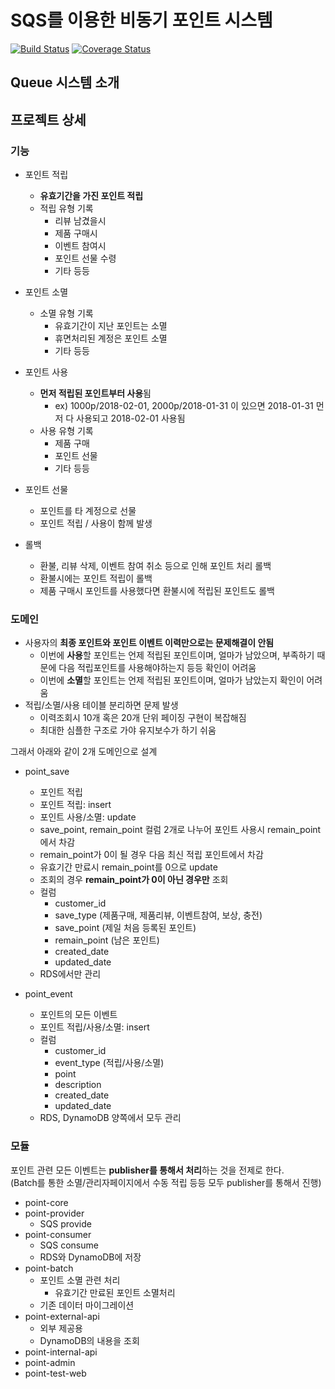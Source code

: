 # SQS를 이용한 비동기 포인트 시스템

[![Build Status](https://travis-ci.org/jojoldu/point.svg?branch=master)](https://travis-ci.org/jojoldu/point) [![Coverage Status](https://coveralls.io/repos/github/jojoldu/point/badge.svg?branch=master)](https://coveralls.io/github/jojoldu/point?branch=master)

## Queue 시스템 소개



## 프로젝트 상세

### 기능

* 포인트 적립
  * **유효기간을 가진 포인트 적립**
  * 적립 유형 기록
      * 리뷰 남겼을시
      * 제품 구매시
      * 이벤트 참여시
      * 포인트 선물 수령
      * 기타 등등
* 포인트 소멸
  * 소멸 유형 기록
      * 유효기간이 지난 포인트는 소멸
      * 휴면처리된 계정은 포인트 소멸
      * 기타 등등
  
* 포인트 사용
  * **먼저 적립된 포인트부터 사용**됨
      * ex) 1000p/2018-02-01, 2000p/2018-01-31 이 있으면 2018-01-31 먼저 다 사용되고 2018-02-01 사용됨 
  * 사용 유형 기록
      * 제품 구매
      * 포인트 선물
      * 기타 등등

* 포인트 선물
  * 포인트를 타 계정으로 선물
  * 포인트 적립 / 사용이 함께 발생
  
* 롤백
  * 환불, 리뷰 삭제, 이벤트 참여 취소 등으로 인해 포인트 처리 롤백
  * 환불시에는 포인트 적립이 롤백
  * 제품 구매시 포인트를 사용했다면 환불시에 적립된 포인트도 롤백
        
### 도메인

* 사용자의 **최종 포인트와 포인트 이벤트 이력만으로는 문제해결이 안됨**
  * 이번에 **사용**할 포인트는 언제 적립된 포인트이며, 얼마가 남았으며, 부족하기 때문에 다음 적립포인트를 사용해야하는지 등등 확인이 어려움
  * 이번에 **소멸**할 포인트는 언제 적립된 포인트이며, 얼마가 남았는지 확인이 어려움 
* 적립/소멸/사용 테이블 분리하면 문제 발생
  * 이력조회시 10개 혹은 20개 단위 페이징 구현이 복잡해짐
  * 최대한 심플한 구조로 가야 유지보수가 하기 쉬움
  
그래서 아래와 같이 2개 도메인으로 설계

* point_save
  * 포인트 적립
  * 포인트 적립: insert
  * 포인트 사용/소멸: update
  * save_point, remain_point 컬럼 2개로 나누어 포인트 사용시 remain_point에서 차감
  * remain_point가 0이 될 경우 다음 최신 적립 포인트에서 차감
  * 유효기간 만료시 remain_point를 0으로 update
  * 조회의 경우 **remain_point가 0이 아닌 경우만** 조회
  * 컬럼
      * customer_id
      * save_type (제품구매, 제품리뷰, 이벤트참여, 보상, 충전)
      * save_point (제일 처음 등록된 포인트)
      * remain_point (남은 포인트)
      * created_date 
      * updated_date
  * RDS에서만 관리
  
* point_event
  * 포인트의 모든 이벤트
  * 포인트 적립/사용/소멸: insert
  * 컬럼
      * customer_id
      * event_type (적립/사용/소멸)
      * point
      * description
      * created_date
      * updated_date
  * RDS, DynamoDB 양쪽에서 모두 관리

### 모듈

포인트 관련 모든 이벤트는 **publisher를 통해서 처리**하는 것을 전제로 한다.  
(Batch를 통한 소멸/관리자페이지에서 수동 적립 등등 모두 publisher를 통해서 진행)

* point-core
* point-provider
  * SQS provide
* point-consumer
  * SQS consume
  * RDS와 DynamoDB에 저장
* point-batch
  * 포인트 소멸 관련 처리
      * 유효기간 만료된 포인트 소멸처리
  * 기존 데이터 마이그레이션
* point-external-api
  * 외부 제공용
  * DynamoDB의 내용을 조회
* point-internal-api
* point-admin
* point-test-web